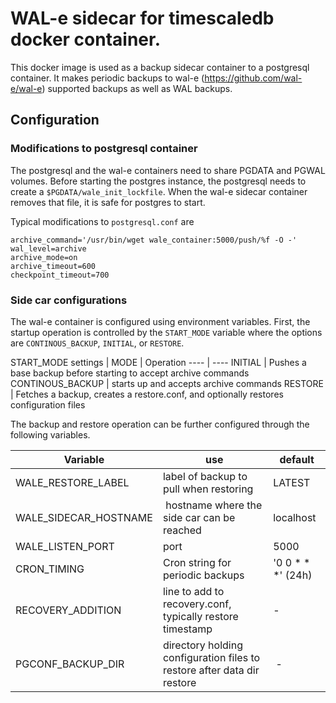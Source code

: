 # WAL-e sidecar for timescaledb docker container.

This docker image is used as a backup sidecar container to a postgresql container. It makes periodic
backups to wal-e (https://github.com/wal-e/wal-e) supported backups as well as WAL backups.

## Configuration

### Modifications to postgresql container

The postgresql and the wal-e containers need to share PGDATA and PGWAL volumes.
Before starting the postgres instance, the postgresql needs to create a
`$PGDATA/wale_init_lockfile`. When the wal-e sidecar container
removes that file, it is safe for postgres to start.

Typical modifications to `postgresql.conf` are 

```
archive_command='/usr/bin/wget wale_container:5000/push/%f -O -'
wal_level=archive 
archive_mode=on 
archive_timeout=600 
checkpoint_timeout=700 
```

### Side car configurations
The wal-e container is configured using environment variables. First, the startup operation is controlled by
the `START_MODE` variable where the options are `CONTINOUS_BACKUP`, `INITIAL`, or `RESTORE`.

START_MODE settings |
MODE | Operation
---- | ----
INITIAL | Pushes a base backup before starting to accept archive commands 
CONTINOUS_BACKUP | starts up and accepts archive commands 
RESTORE | Fetches a backup, creates a restore.conf, and optionally restores configuration files 

The backup and restore operation can be further configured through the following variables.

Variable | use | default
--- | --- | ---
WALE_RESTORE_LABEL | label of backup to pull when restoring | LATEST 
WALE_SIDECAR_HOSTNAME | hostname where the side car can be reached | localhost
WALE_LISTEN_PORT | port  | 5000 
CRON_TIMING | Cron string for periodic backups | '0 0 * * *' (24h)
RECOVERY_ADDITION | line to add to recovery.conf, typically restore timestamp | -
PGCONF_BACKUP_DIR | directory holding configuration files to restore after data dir restore | -
